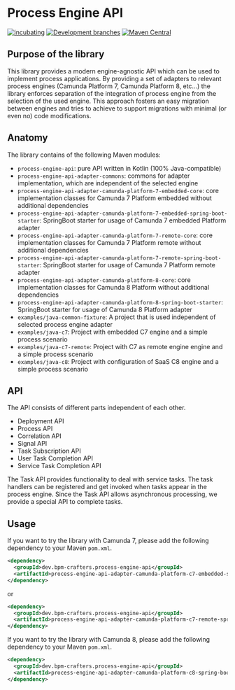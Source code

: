 # Process Engine API


[![incubating](https://img.shields.io/badge/lifecycle-INCUBATING-orange.svg)](https://github.com/holisticon#open-source-lifecycle)
[![Development branches](https://github.com/bpm-crafters/process-engine-api/actions/workflows/development.yml/badge.svg)](https://github.com/bpm-crafters/process-engine-api/actions/workflows/development.yml)
[![Maven Central](https://maven-badges.herokuapp.com/maven-central/dev.bpm-crafters.process-engine-api/process-engine-api/badge.svg)](https://maven-badges.herokuapp.com/maven-central/dev.bpm-crafters.process-engine-api/process-engine-api)

## Purpose of the library

This library provides a modern engine-agnostic API which can be used to implement process applications. By providing a set
of adapters to relevant process engines (Camunda Platform 7, Camunda Platform 8, etc...) the library enforces separation of 
the integration of process engine from the selection of the used engine. This approach fosters an easy migration between engines 
and tries to achieve to support migrations with minimal (or even no) code modifications. 

## Anatomy

The library contains of the following Maven modules:

- `process-engine-api`: pure API written in Kotlin (100% Java-compatible)
- `process-engine-api-adapter-commons`: commons for adapter implementation, which are independent of the selected engine
- `process-engine-api-adapter-camunda-platform-7-embedded-core`: core implementation classes for Camunda 7 Platform embedded without additional dependencies
- `process-engine-api-adapter-camunda-platform-7-embedded-spring-boot-starter`: SpringBoot starter for usage of Camunda 7 embedded Platform adapter
- `process-engine-api-adapter-camunda-platform-7-remote-core`: core implementation classes for Camunda 7 Platform remote without additional dependencies
- `process-engine-api-adapter-camunda-platform-7-remote-spring-boot-starter`: SpringBoot starter for usage of Camunda 7 Platform remote adapter 
- `process-engine-api-adapter-camunda-platform-8-core`: core implementation classes for Camunda 8 Platform without additional dependencies
- `process-engine-api-adapter-camunda-platform-8-spring-boot-starter`: SpringBoot starter for usage of Camunda 8 Platform adapter
- `examples/java-common-fixture`: A project that is used independent of selected process engine adapter 
- `examples/java-c7`: Project with embedded C7 engine and a simple process scenario 
- `examples/java-c7-remote`: Project with C7 as remote engine engine and a simple process scenario 
- `examples/java-c8`: Project with configuration of SaaS C8 engine and a simple process scenario 

## API

The API consists of different parts independent of each other.

- Deployment API
- Process API
- Correlation API
- Signal API
- Task Subscription API
- User Task Completion API
- Service Task Completion API

The Task API provides functionality to deal with service tasks. The task handlers can be registered and get invoked when tasks 
appear in the process engine. Since the Task API allows asynchronous processing, we provide a special API to complete tasks.
 
## Usage

If you want to try the library with Camunda 7, please add the following dependency to your Maven `pom.xml`.

```xml
<dependency>
  <groupId>dev.bpm-crafters.process-engine-api</groupId>
  <artifactId>process-engine-api-adapter-camunda-platform-c7-embedded-spring-boot-starter</artifactId>
</dependency>
```
or
```xml
<dependency>
  <groupId>dev.bpm-crafters.process-engine-api</groupId>
  <artifactId>process-engine-api-adapter-camunda-platform-c7-remote-spring-boot-starter</artifactId>
</dependency>
```

If you want to try the library with Camunda 8, please add the following dependency to your Maven `pom.xml`.

```xml
<dependency>
  <groupId>dev.bpm-crafters.process-engine-api</groupId>
  <artifactId>process-engine-api-adapter-camunda-platform-c8-spring-boot-starter</artifactId>
</dependency>
```
